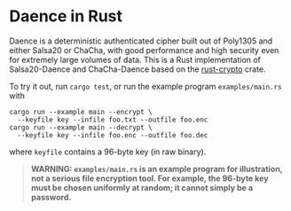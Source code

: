 Daence in Rust
==============

Daence is a deterministic authenticated cipher built out of Poly1305
and either Salsa20 or ChaCha, with good performance and high security
even for extremely large volumes of data.  This is a Rust
implementation of Salsa20-Daence and ChaCha-Daence based on the
[rust-crypto](https://docs.rs/rust-crypto/) crate.

To try it out, run `cargo test`, or run the example program
`examples/main.rs` with

```
cargo run --example main --encrypt \
  --keyfile key --infile foo.txt --outfile foo.enc
cargo run --example main --decrypt \
  --keyfile key --infile foo.enc --outfile foo.dec
```

where `keyfile` contains a 96-byte key (in raw binary).

> **WARNING: `examples/main.rs` is an example program for illustration,
> not a serious file encryption tool.  For example, the 96-byte key
> must be chosen uniformly at random; it cannot simply be a password.**
